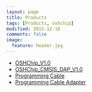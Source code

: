 ```yaml
---
layout: page
title: Products
tags: [Products, oshchip]
modified: 2015-12-18
comments: false
image:
  feature: header.jpg
---
```


*   [OSHChip_V1.0](OSHChip_V1.0_Product.html)
*   [OSHChip_CMSIS_DAP_V1.0](OSHChip_CMSIS_DAP_V1.0_Product.html)
*   [Programming Cable](Programming_Cable.html)
*   [Programming Cable Adapter](Programming_Cable_Adapter.html)

